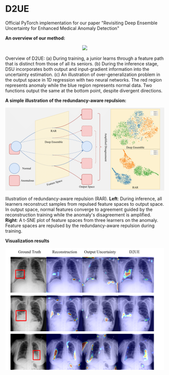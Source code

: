 # D2UE
Official PyTorch implementation for our paper "Revisiting Deep Ensemble Uncertainty for Enhanced Medical Anomaly Detection"

**An overview of our method:**
<p align="center">
  <img width="800"  src="./images/method.png">
</p>

Overview of D2UE: (a) During training, a junior learns through a feature path that is distinct from those of all its seniors. (b) During the inference stage, DSU incorporates both output and input-gradient information into the uncertainty estimation. (c) An illustration of over-generalization problem in the output space in 1D regression with two neural networks. The red region represents anomaly while the blue region represents normal data. Two functions output the same at the bottom point, despite divergent directions.

**A simple illustration of the redundancy-aware repulsion:**
<div align="center">
  <img width="800"  src="./images/intro.png">
</div>

Illustration of redundancy-aware repulsion (RAR). <b>Left</b>: During inference, all learners reconstruct samples from repulsed feature spaces to output space. In output space, normal features converge to agreement guided by the reconstruction training while the anomaly's disagreement is amplified. <b>Right</b>: A t-SNE plot of feature spaces from three learners on the anomaly. Feature spaces are repulsed by the redundancy-aware repulsion during training.

**Visualization results**
<div align="center">
  <img width="800"  src="./images/visualizations.png">
</div>

